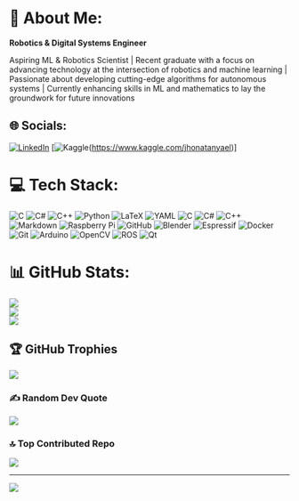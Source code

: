 # 💫 About Me:
**Robotics & Digital Systems Engineer** 


Aspiring ML & Robotics Scientist | Recent graduate with a focus on advancing technology at the intersection of robotics and machine learning | Passionate about developing cutting-edge algorithms for autonomous systems | Currently enhancing skills in ML and mathematics to lay the groundwork for future innovations 

## 🌐 Socials:
[![LinkedIn](https://img.shields.io/badge/LinkedIn-%230077B5.svg?logo=linkedin&logoColor=white)](https://www.linkedin.com/in/jm-yamajo/) 
[![Kaggle](https://www.google.com/imgres?q=kaggle%20svg%20logo&imgurl=https%3A%2F%2Fstorage.googleapis.com%2Fkaggle-media%2FKaggle%2520Brand%2520Guidelines%2520CMS%2Ftransparent%2520logo.png&imgrefurl=https%3A%2F%2Fwww.kaggle.com%2Fbrand-guidelines&docid=jqd6W_BWDU4I5M&tbnid=1Uw3eEitVgP9mM&vet=12ahUKEwiwoKrw2reHAxVa4skDHYk-CyMQM3oECF0QAA..i&w=556&h=250&hcb=2&ved=2ahUKEwiwoKrw2reHAxVa4skDHYk-CyMQM3oECF0QAA)(https://www.kaggle.com/jhonatanyael)]

# 💻 Tech Stack:
![C](https://img.shields.io/badge/c-%2300599C.svg?style=plastic&logo=c&logoColor=white) ![C#](https://img.shields.io/badge/c%23-%23239120.svg?style=plastic&logo=csharp&logoColor=white) ![C++](https://img.shields.io/badge/c++-%2300599C.svg?style=plastic&logo=c%2B%2B&logoColor=white) ![Python](https://img.shields.io/badge/python-3670A0?style=plastic&logo=python&logoColor=ffdd54) ![LaTeX](https://img.shields.io/badge/latex-%23008080.svg?style=plastic&logo=latex&logoColor=white) ![YAML](https://img.shields.io/badge/yaml-%23ffffff.svg?style=plastic&logo=yaml&logoColor=151515) ![C](https://img.shields.io/badge/c-%2300599C.svg?style=plastic&logo=c&logoColor=white) ![C#](https://img.shields.io/badge/c%23-%23239120.svg?style=plastic&logo=csharp&logoColor=white) ![C++](https://img.shields.io/badge/c++-%2300599C.svg?style=plastic&logo=c%2B%2B&logoColor=white) ![Markdown](https://img.shields.io/badge/markdown-%23000000.svg?style=plastic&logo=markdown&logoColor=white) ![Raspberry Pi](https://img.shields.io/badge/-RaspberryPi-C51A4A?style=plastic&logo=Raspberry-Pi) ![GitHub](https://img.shields.io/badge/github-%23121011.svg?style=plastic&logo=github&logoColor=white) ![Blender](https://img.shields.io/badge/blender-%23F5792A.svg?style=plastic&logo=blender&logoColor=white) ![Espressif](https://img.shields.io/badge/espressif-E7352C.svg?style=plastic&logo=espressif&logoColor=white) ![Docker](https://img.shields.io/badge/docker-%230db7ed.svg?style=plastic&logo=docker&logoColor=white) ![Git](https://img.shields.io/badge/git-%23F05033.svg?style=plastic&logo=git&logoColor=white) ![Arduino](https://img.shields.io/badge/-Arduino-00979D?style=plastic&logo=Arduino&logoColor=white) ![OpenCV](https://img.shields.io/badge/opencv-%23white.svg?style=plastic&logo=opencv&logoColor=white) ![ROS](https://img.shields.io/badge/ros-%230A0FF9.svg?style=plastic&logo=ros&logoColor=white) ![Qt](https://img.shields.io/badge/Qt-%23217346.svg?style=plastic&logo=Qt&logoColor=white)
# 📊 GitHub Stats:
![](https://github-readme-stats.vercel.app/api?username=JM-Yamajo&theme=tokyonight&hide_border=true&include_all_commits=false&count_private=false)<br/>
![](https://github-readme-streak-stats.herokuapp.com/?user=JM-Yamajo&theme=tokyonight&hide_border=true)<br/>
![](https://github-readme-stats.vercel.app/api/top-langs/?username=JM-Yamajo&theme=tokyonight&hide_border=true&include_all_commits=false&count_private=false&layout=compact)

## 🏆 GitHub Trophies
![](https://github-profile-trophy.vercel.app/?username=JM-Yamajo&theme=tokyonight&no-frame=true&no-bg=false&margin-w=4)

### ✍️ Random Dev Quote
![](https://quotes-github-readme.vercel.app/api?type=horizontal&theme=tokyonight)

### 🔝 Top Contributed Repo
![](https://github-contributor-stats.vercel.app/api?username=JM-Yamajo&limit=5&theme=tokyonight&combine_all_yearly_contributions=true)

---
[![](https://visitcount.itsvg.in/api?id=JM-Yamajo&icon=5&color=6)](https://visitcount.itsvg.in)

<!-- Proudly created with GPRM ( https://gprm.itsvg.in ) -->
